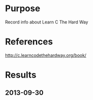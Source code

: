 # Purpose
Record info about Learn C The Hard Way

# References
http://c.learncodethehardway.org/book/

# Results

## 2013-09-30

